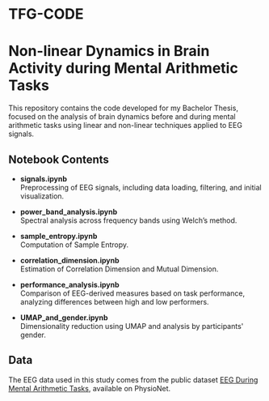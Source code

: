 # TFG-CODE
# Non-linear Dynamics in Brain Activity during Mental Arithmetic Tasks

This repository contains the code developed for my Bachelor Thesis, focused on the analysis of brain dynamics before and during mental arithmetic tasks using linear and non-linear techniques applied to EEG signals.

## Notebook Contents

- **signals.ipynb**  
  Preprocessing of EEG signals, including data loading, filtering, and initial visualization.

- **power_band_analysis.ipynb**  
  Spectral analysis across frequency bands using Welch’s method.

- **sample_entropy.ipynb**  
  Computation of Sample Entropy.

- **correlation_dimension.ipynb**  
  Estimation of Correlation Dimension and Mutual Dimension.

- **performance_analysis.ipynb**  
  Comparison of EEG-derived measures based on task performance, analyzing differences between high and low performers.

- **UMAP_and_gender.ipynb**  
  Dimensionality reduction using UMAP and analysis by participants' gender.

## Data

The EEG data used in this study comes from the public dataset [EEG During Mental Arithmetic Tasks](https://physionet.org/content/eegmat/1.0.0/), available on PhysioNet. 
